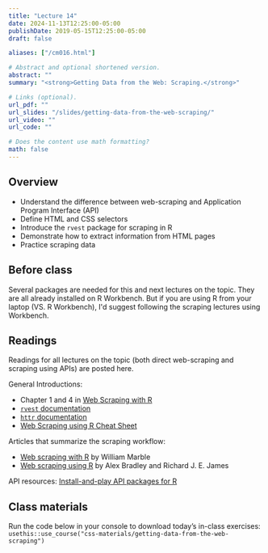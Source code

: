 ```yaml
---
title: "Lecture 14"
date: 2024-11-13T12:25:00-05:00
publishDate: 2019-05-15T12:25:00-05:00
draft: false

aliases: ["/cm016.html"]

# Abstract and optional shortened version.
abstract: ""
summary: "<strong>Getting Data from the Web: Scraping.</strong>"

# Links (optional).
url_pdf: ""
url_slides: "/slides/getting-data-from-the-web-scraping/"
url_video: ""
url_code: ""

# Does the content use math formatting?
math: false
---
```





## Overview

* Understand the difference between web-scraping and Application Program Interface (API)
* Define HTML and CSS selectors
* Introduce the `rvest` package for scraping in R
* Demonstrate how to extract information from HTML pages
* Practice scraping data


## Before class

Several packages are needed for this and next lectures on the topic. They are all already installed on R Workbench. But if you are using R from your laptop (VS. R Workbench), I'd suggest following the scraping lectures using Workbench. 

<!--
Explore the readings and Install on your web browser (e.g., Chrome), the "Selector Gadget" tool, and explore how to use it to select tags.
-->


## Readings

Readings for all lectures on the topic (both direct web-scraping and scraping using APIs) are posted here.

General Introductions:
* Chapter 1 and 4 in [Web Scraping with R](https://steviep42.github.io/webscraping/book/)
* [`rvest` documentation](https://rvest.tidyverse.org/articles/harvesting-the-web.html)
* [`httr` documentation](https://cran.r-project.org/web/packages/httr/)
* [Web Scraping using R Cheat Sheet](https://github.com/yusuzech/r-web-scraping-cheat-sheet/blob/master/README.md)

Articles that summarize the scraping workflow:
  * [Web scraping with R](https://williammarble.co/files/webscraping_tutorial/webscraping_tutorial.pdf) by William Marble
  * [Web scraping using R](https://journals.sagepub.com/doi/pdf/10.1177/2515245919859535) by Alex Bradley and Richard J. E. James

API resources:
[Install-and-play API packages for R](https://github.com/ropensci/webservices)


## Class materials

Run the code below in your console to download today’s in-class exercises: `usethis::use_course("css-materials/getting-data-from-the-web-scraping")`

<!--
In-class materials (exercises and code) will be posted here shortly before class.
-->

<!--
* [Web scraping](/notes/web-scraping/)
* `rvest`
    * Load the library (`library(rvest)`)
    * `demo("tripadvisor")` - scraping a Trip Advisor page
    * `demo("united")` - how to scrape a web page which requires a login
    * [Scraping IMDB](https://blog.rstudio.org/2014/11/24/rvest-easy-web-scraping-with-r/)
-->
